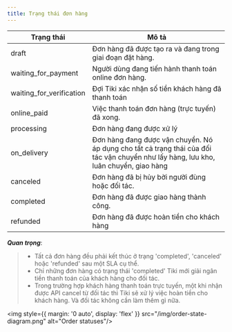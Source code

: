 ```yaml
---
title: Trạng thái đơn hàng
---
```


| Trạng thái               | Mô tả                                                                                                                                |
| ------------------------ | ------------------------------------------------------------------------------------------------------------------------------------ |
| draft                    | Đơn hàng đã được tạo ra và đang trong giai đoạn đặt hàng.                                                                            |
| waiting_for_payment      | Người dùng đang tiến hành thanh toán online đơn hàng.                                                                                |
| waiting_for_verification | Đợi Tiki xác nhận số tiền khách hàng đã thanh toán                                                                                   |
| online_paid              | Việc thanh toán đơn hàng (trực tuyến) đã xong.                                                                                       |
| processing               | Đơn hàng đang được xử lý                                                                                                             |
| on_delivery              | Đơn hàng đang được vận chuyển. Nó áp dụng cho tất cả trạng thái của đối tác vận chuyển như lấy hàng, lưu kho, luân chuyển, giao hàng |
| canceled                 | Đơn hàng đã bị hủy bời người đùng hoặc đối tác.                                                                                      |
| completed                | Đơn hàng đã được giao hàng thành công.                                                                                               |
| refunded                 | Đơn hàng đã được hoàn tiền cho khách hàng                                                                                            |

**_Quan trọng_**:

> - Tất cả đơn hàng đều phải kết thúc ở trạng 'completed', 'canceled' hoặc 'refunded' sau một SLA cụ thể.
> - Chỉ những đơn hàng có trạng thái 'completed' Tiki mới giải ngân tiền thanh toán của khách hàng cho đối tác.
> - Trong trường hợp khách hàng thanh toán trực tuyến, một khi nhận được API cancel từ đối tác thì Tiki sẽ xử lý việc hoàn tiền cho khách hàng. Và đối tác không cần làm thêm gì nữa.  

<img style={{ margin: '0 auto', display: 'flex' }} src="/img/order-state-diagram.png" alt="Order statuses"/>
